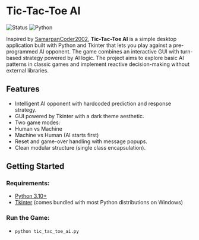 # Tic-Tac-Toe AI

![Status](https://img.shields.io/badge/status-in%20progress-red?style=for-the-badge)
![Python](https://img.shields.io/badge/python-3.10+-blue?style=for-the-badge&logo=python)

Inspired by [SamarpanCoder2002](https://github.com/SamarpanCoder2002), **Tic-Tac-Toe AI** is a simple desktop application built with Python and Tkinter that lets you play against a pre-programmed AI opponent. The game combines an interactive GUI with turn-based strategy powered by AI logic. The project aims to explore basic AI patterns in classic games and implement reactive decision-making without external libraries.

## Features
- Intelligent AI opponent with hardcoded prediction and response strategy.
- GUI powered by Tkinter with a dark theme aesthetic.
- Two game modes:
- Human vs Machine
- Machine vs Human (AI starts first)
- Reset and game-over handling with message popups.
- Clean modular structure (single class encapsulation).


## Getting Started

### Requirements:
- [Python 3.10+](https://www.python.org/downloads/)
- [Tkinter](https://docs.python.org/3/library/tkinter.html) (comes bundled with most Python distributions on Windows)

### Run the Game:
- `python tic_tac_toe_ai.py`
